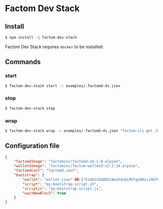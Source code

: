 # Factom Dev Stack

## Install

```bash
$ npm install -g factom-dev-stack
```

Factom Dev Stack requires `docker` to be installed.

## Commands

### start

```bash
$ factom-dev-stack start -c examples/.factomd-ds.json
```

### stop

```bash
$ factom-dev-stack stop
```

### wrap

```bash
$ factom-dev-stack wrap -c examples/.factomd-ds.json "factom-cli get chainhead 954d5a49fd70d9b8bcdb35d252267829957f7ef7fa6c74f88419bdc5e82209f4"
```

## Configuration file

```json
{
    "factomdImage": "factominc/factomd:v6.1.0-alpine",
    "walletdImage": "factominc/factom-walletd:v2.2.14-alpine",
    "factomdConf": "factomd.conf",
    "bootstrap": {
        "wallet": "wallet.json" OR ["Es4D1XXGBBJcWea54xDLMVYgobHzciXKfPSxoZNdsbdjxJftPM6Y"],
        "script": "my-bootstrap-script.sh",
        "scriptjs": "my-bootstrap-script.js",
        "waitNewBlock": true
    }
}
```